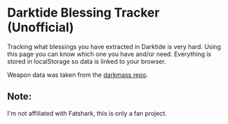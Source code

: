 # Darktide Blessing Tracker (Unofficial)

Tracking what blessings you have extracted in Darktide is very hard.
Using this page you can know which one you have and/or need.
Everything is stored in localStorage so data is linked to your browser.

Weapon data was taken from the [darkmass repo](https://github.com/Cortex-Network/Darkmass-Source-Code/tree/main/app/json).

## Note:

I'm not affiliated with Fatshark, this is only a fan project.
